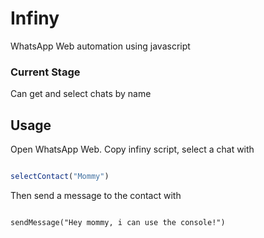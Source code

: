 # Infiny
WhatsApp Web automation using javascript

### Current Stage
Can get and select chats by name

## Usage
Open WhatsApp Web. Copy infiny script, select a chat with 
``` javascript

selectContact("Mommy")

```
Then send a message to the contact with

```

sendMessage("Hey mommy, i can use the console!")

```
